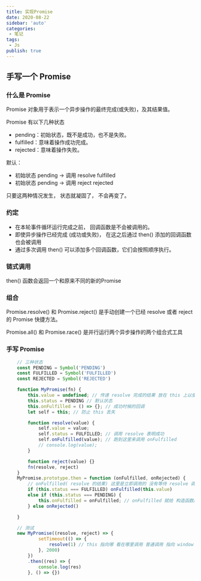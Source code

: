 ```yaml
---
title: 实现Promise
date: 2020-08-22
sidebar: 'auto'
categories:
 - 笔记
tags:
 - Js
publish: true
---
```


## 手写一个 Promise

### 什么是 Promise

Promise 对象用于表示一个异步操作的最终完成(或失败)，及其结果值。

Promise 有以下几种状态

- pending：初始状态，既不是成功，也不是失败。
- fulfilled：意味着操作成功完成。
- rejected：意味着操作失败。

默认：

- 初始状态 pending -> 调用 resolve fulfilled
- 初始状态 pending -> 调用 reject rejected 

只要这两种情况发生， 状态就凝固了， 不会再变了。

### 约定

- 在本轮事件循环运行完成之前， 回调函数是不会被调用的。
- 即使异步操作已经完成 (成功或失败)， 在这之后通过 then() 添加的回调函数也会被调用
- 通过多次调用 then() 可以添加多个回调函数，它们会按照顺序执行。

### 链式调用

then() 函数会返回一个和原来不同的新的Promise

### 组合

Promise.resolve() 和 Promise.reject() 是手动创建一个已经 resolve 或者 reject 的 Promise 快捷方法。

Promise.all() 和 Promise.race() 是并行运行两个异步操作的两个组合式工具

### 手写 Promise

```js
    // 三种状态
    const PENDING = Symbol('PENDING')
    const FULFILLED = Symbol('FULFILLED')
    const REJECTED = Symbol('REJECTED')

    function MyPromise(fn) {
        this.value = undefined; // 传递 resolve 完成的结果 放在 this 上以便于 其他函数 都能访问到
        this.status = PENDING // 默认状态
        this.onFulfilled = () => {}; // 成功时候的回调
        let self = this; // 防止 this 丢失

        function resolve(value) {
            self.value = value;
            self.status = FULFILLED; // 调用 resolve 表明成功
            self.onFulfilled(value); // 跑到这里来调用 onFulfilled
            // console.log(value);
        }

        function reject(value) {}
        fn(resolve, reject)
    }
    MyPromise.prototype.then = function (onFulfilled, onRejected) {
        // onFulfilled( resolve 的结果) 这里是立即调用的 没有等待 resolve 调用 就执行 所以为 undefined
        if (this.status === FULFILLED) onFulfilled(this.value)
        else if (this.status === PENDING) {
            this.onFulfilled = onFulfilled; // onFulfilled 赋给 构造函数成功时的回调
        } else onRejected()

    }

    // 测试
    new MyPromise((resolve, reject) => {
            setTimeout(() => {
                resolve(1) // this 指向哪 看在哪里调用 普通调用 指向 window
            }, 2000)
        })
        .then((res) => {
            console.log(res)
        }, () => {})
```
